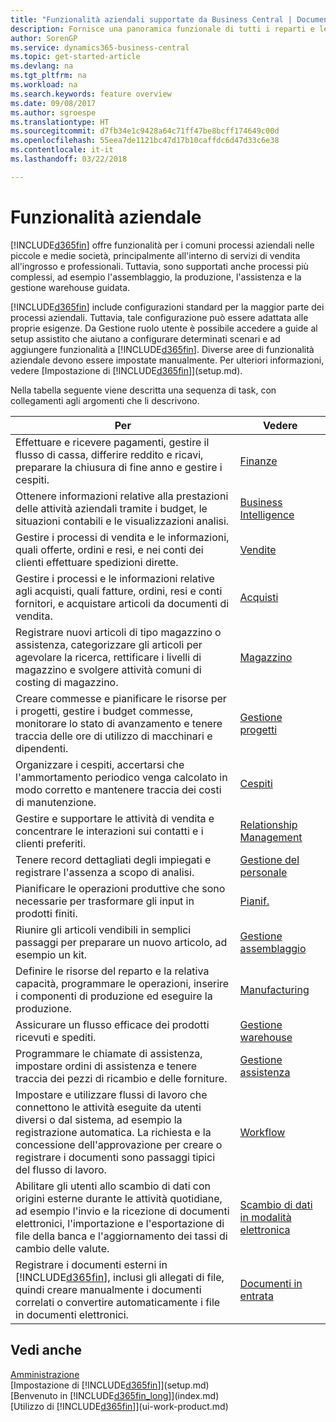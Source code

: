 ```yaml
---
title: "Funzionalità aziendali supportate da Business Central | Documenti Microsoft"
description: Fornisce una panoramica funzionale di tutti i reparti e le funzioni aziendali che sono supportati dalle aree di applicazione, ad esempio Finanze, Magazzino e Project Management.
author: SorenGP
ms.service: dynamics365-business-central
ms.topic: get-started-article
ms.devlang: na
ms.tgt_pltfrm: na
ms.workload: na
ms.search.keywords: feature overview
ms.date: 09/08/2017
ms.author: sgroespe
ms.translationtype: HT
ms.sourcegitcommit: d7fb34e1c9428a64c71ff47be8bcff174649c00d
ms.openlocfilehash: 55eea7de1121bc47d17b10caffdc6d47d33c6e38
ms.contentlocale: it-it
ms.lasthandoff: 03/22/2018

---
```

# <a name="business-functionality"></a>Funzionalità aziendale
[!INCLUDE[d365fin](includes/d365fin_md.md)] offre funzionalità per i comuni processi aziendali nelle piccole e medie società, principalmente all'interno di servizi di vendita all'ingrosso e professionali. Tuttavia, sono supportati anche processi più complessi, ad esempio l'assemblaggio, la produzione, l'assistenza e la gestione warehouse guidata.

[!INCLUDE[d365fin](includes/d365fin_md.md)] include configurazioni standard per la maggior parte dei processi aziendali. Tuttavia, tale configurazione può essere adattata alle proprie esigenze. Da Gestione ruolo utente è possibile accedere a guide al setup assistito che aiutano a configurare determinati scenari e ad aggiungere funzionalità a [!INCLUDE[d365fin](includes/d365fin_md.md)]. Diverse aree di funzionalità aziendale devono essere impostate manualmente. Per ulteriori informazioni, vedere [Impostazione di [!INCLUDE[d365fin](includes/d365fin_md.md)]](setup.md).

Nella tabella seguente viene descritta una sequenza di task, con collegamenti agli argomenti che li descrivono.

| Per | Vedere |
| --- | --- |
|Effettuare e ricevere pagamenti, gestire il flusso di cassa, differire reddito e ricavi, preparare la chiusura di fine anno e gestire i cespiti.|[Finanze](finance.md)|
|Ottenere informazioni relative alla prestazioni delle attività aziendali tramite i budget, le situazioni contabili e le visualizzazioni analisi.|[Business Intelligence](bi.md)|
|Gestire i processi di vendita e le informazioni, quali offerte, ordini e resi, e nei conti dei clienti effettuare spedizioni dirette.|[Vendite](sales-manage-sales.md)|
|Gestire i processi e le informazioni relative agli acquisti, quali fatture, ordini, resi e conti fornitori, e acquistare articoli da documenti di vendita. |[Acquisti](purchasing-manage-purchasing.md)|
|Registrare nuovi articoli di tipo magazzino o assistenza, categorizzare gli articoli per agevolare la ricerca, rettificare i livelli di magazzino e svolgere attività comuni di costing di magazzino.|[Magazzino](inventory-manage-inventory.md)|
|Creare commesse e pianificare le risorse per i progetti, gestire i budget commesse, monitorare lo stato di avanzamento e tenere traccia delle ore di utilizzo di macchinari e dipendenti.|[Gestione progetti](projects-manage-projects.md)|
|Organizzare i cespiti, accertarsi che l'ammortamento periodico venga calcolato in modo corretto e mantenere traccia dei costi di manutenzione.|[Cespiti](fa-manage.md)|
|Gestire e supportare le attività di vendita e concentrare le interazioni sui contatti e i clienti preferiti.|[Relationship Management](marketing-relationship-management.md)|
|Tenere record dettagliati degli impiegati e registrare l'assenza a scopo di analisi. |[Gestione del personale](hr-manage-human-resources.md)|
|Pianificare le operazioni produttive che sono necessarie per trasformare gli input in prodotti finiti.|[Pianif.](production-planning.md)|
|Riunire gli articoli vendibili in semplici passaggi per preparare un nuovo articolo, ad esempio un kit.|[Gestione assemblaggio](assembly-assemble-items.md)|
|Definire le risorse del reparto e la relativa capacità, programmare le operazioni, inserire i componenti di produzione ed eseguire la produzione.|[Manufacturing](production-manage-manufacturing.md)|
|Assicurare un flusso efficace dei prodotti ricevuti e spediti.|[Gestione warehouse](warehouse-manage-warehouse.md)|
|Programmare le chiamate di assistenza, impostare ordini di assistenza e tenere traccia dei pezzi di ricambio e delle forniture.|[Gestione assistenza](service-service.md)|
|Impostare e utilizzare flussi di lavoro che connettono le attività eseguite da utenti diversi o dal sistema, ad esempio la registrazione automatica. La richiesta e la concessione dell'approvazione per creare o registrare i documenti sono passaggi tipici del flusso di lavoro.|[Workflow](across-workflow.md)|
|Abilitare gli utenti allo scambio di dati con origini esterne durante le attività quotidiane, ad esempio l'invio e la ricezione di documenti elettronici, l'importazione e l'esportazione di file della banca e l'aggiornamento dei tassi di cambio delle valute.|[Scambio di dati in modalità elettronica](across-data-exchange.md)|
|Registrare i documenti esterni in [!INCLUDE[d365fin](includes/d365fin_md.md)], inclusi gli allegati di file, quindi creare manualmente i documenti correlati o convertire automaticamente i file in documenti elettronici.|[Documenti in entrata](across-income-documents.md)|


## <a name="see-also"></a>Vedi anche
[Amministrazione](admin-setup-and-administration.md)  
[Impostazione di [!INCLUDE[d365fin](includes/d365fin_md.md)]](setup.md)  
[Benvenuto in [!INCLUDE[d365fin_long](includes/d365fin_long_md.md)]](index.md)  
[Utilizzo di [!INCLUDE[d365fin](includes/d365fin_md.md)]](ui-work-product.md)  

